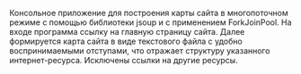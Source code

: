 Консольное приложение для построения карты сайта в многопоточном режиме с помощью библиотеки jsoup и с применением ForkJoinPool. На входе программа ссылку на главную страницу сайта. Далее формируется карта сайта в виде текстового файла с удобно воспринимаемыми отступами, что отражает структуру указанного интернет-ресурса. Исключены ссылки на другие ресурсы. 
